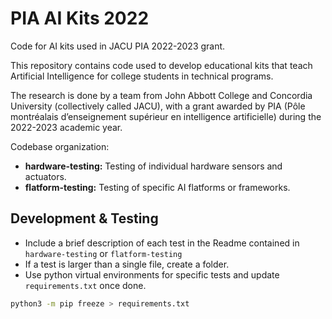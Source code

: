 # PIA AI Kits 2022
Code for AI kits used in JACU PIA 2022-2023 grant.

This repository contains code used to develop educational kits that teach Artificial Intelligence for college students in technical programs.

The research is done by a team from John Abbott College and Concordia University (collectively called JACU), with a grant awarded by PIA (Pôle montréalais d’enseignement supérieur en intelligence artificielle) during the 2022-2023 academic year.

Codebase organization:

- **hardware-testing:** Testing of individual hardware sensors and actuators. 
- **flatform-testing:** Testing of specific AI flatforms or frameworks. 

## Development & Testing

- Include a brief description of each test in the Readme contained in `hardware-testing` or `flatform-testing`
- If a test is larger than a single file, create a folder.
- Use python virtual environments for specific tests and update `requirements.txt` once done.

```bash
python3 -m pip freeze > requirements.txt
```

